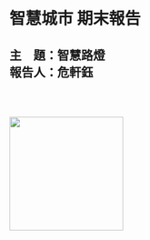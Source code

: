 # 智慧城市 期末報告
## 主　題：智慧路燈<br>報告人：危軒鈺<br>
<br><br>

<img src="image.png" width="200" height="200">




